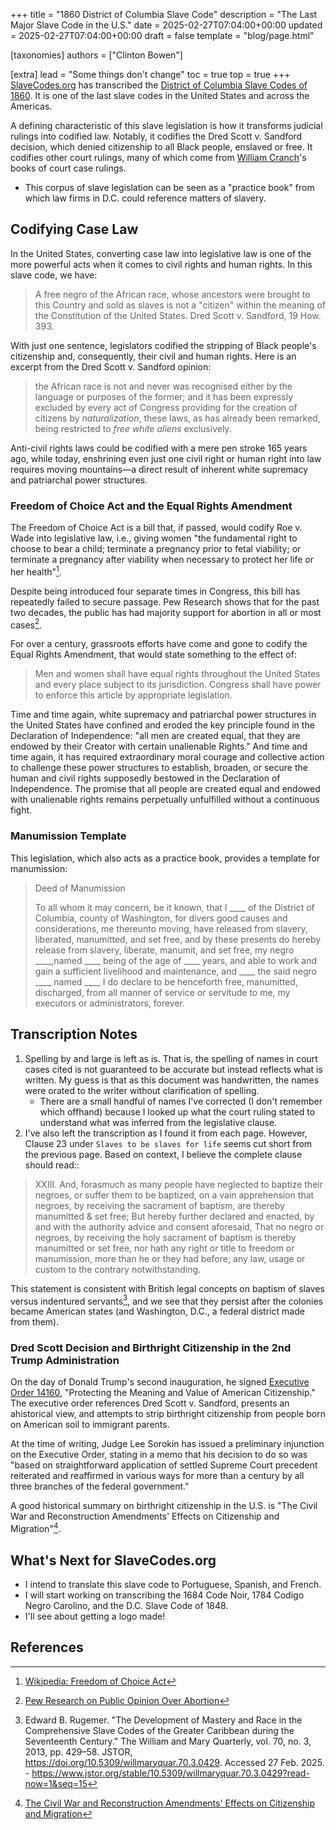 +++
title = "1860 District of Columbia Slave Code"
description = "The Last Major Slave Code in the U.S."
date = 2025-02-27T07:04:00+00:00
updated = 2025-02-27T07:04:00+00:00
draft = false
template = "blog/page.html"

[taxonomies]
authors = ["Clinton Bowen"]

[extra]
lead = "Some things don't change"
toc = true
top = true
+++
[SlaveCodes.org](http://SlaveCodes.org) has transcribed the [District of Columbia Slave Codes of 1860](/codes/1860-district-columbia-slave-codes/slave-code/). It is one of the last slave codes in the United States and across the Americas.

A defining characteristic of this slave legislation is how it transforms judicial rulings into codified law. Notably, it codifies the Dred Scott v. Sandford decision, which denied citizenship to all Black people, enslaved or free. It codifies other court rulings, many of which come from [William Cranch](https://en.wikipedia.org/wiki/William_Cranch)'s books of court case rulings.

- This corpus of slave legislation can be seen as a "practice book" from which law firms in D.C. could reference matters of slavery.

## Codifying Case Law

In the United States, converting case law into legislative law is one of the more powerful acts when it comes to civil rights and human rights. In this slave code, we have:

>A free negro of the African race, whose ancestors were brought to this Country and sold as slaves is not a "citizen" within the meaning of the Constitution of the United States. Dred Scott v. Sandford, 19 How. 393.

With just one sentence, legislators codified the stripping of Black people's citizenship and, consequently, their civil and human rights. Here is an excerpt from the Dred Scott v. Sandford opinion:

> the African race is not and never was recognised either by the language or purposes of the former; and it has been expressly excluded by every act of Congress providing for the creation of citizens by *naturalization*, these laws, as has already been remarked, being restricted to *free white aliens* exclusively.

Anti-civil rights laws could be codified with a mere pen stroke 165 years ago, while today, enshrining even just one civil right or human right into law requires moving mountains—a direct result of inherent white supremacy and patriarchal power structures.

### Freedom of Choice Act and the Equal Rights Amendment

The Freedom of Choice Act is a bill that, if passed, would codify Roe v. Wade into legislative law, i.e., giving women "the fundamental right to choose to bear a child; terminate a pregnancy prior to fetal viability; or terminate a pregnancy after viability when necessary to protect her life or her health"[^foca].

Despite being introduced four separate times in Congress, this bill has repeatedly failed to secure passage. Pew Research shows that for the past two decades, the public has had majority support for abortion in all or most cases[^pew-abortion].

For over a century, grassroots efforts have come and gone to codify the Equal Rights Amendment, that would state something to the effect of:

> Men and women shall have equal rights throughout the United States and every place subject to its jurisdiction. Congress shall have power to enforce this article by appropriate legislation.

Time and time again, white supremacy and patriarchal power structures in the United States have confined and eroded the key principle found in the Declaration of Independence: "all men are created equal, that they are endowed by their Creator with certain unalienable Rights." And time and time again, it has required extraordinary moral courage and collective action to challenge these power structures to establish, broaden, or secure the human and civil rights supposedly bestowed in the Declaration of Independence. The promise that all people are created equal and endowed with unalienable rights remains perpetually unfulfilled without a continuous fight.

### Manumission Template

This legislation, which also acts as a practice book, provides a template for manumission:

> Deed of Manumission
>
> To all whom it may concern, be it known, that I ____ of the District of Columbia, county of Washington, for divers good causes and considerations, me thereunto moving, have released from slavery, liberated, manumitted, and set free, and by these presents do hereby release from slavery, liberate, manumit, and set free, my negro ____,named ____ being of the age of ____ years, and able to work and gain a sufficient livelihood and maintenance, and ____ the said negro ____ named ____ I do declare to be henceforth free, manumitted, discharged, from all manner of service or servitude to me, my executors or administrators, forever.

## Transcription Notes

1. Spelling by and large is left as is. That is, the spelling of names in court cases cited is not guaranteed to be accurate but instead reflects what is written. My guess is that as this document was handwritten, the names were orated to the writer without clarification of spelling.
    - There are a small handful of names I've corrected (I don't remember which offhand) because I looked up what the court ruling stated to understand what was inferred from the legislative clause.
2. I've also left the transcription as I found it from each page. However, Clause 23 under `Slaves to be slaves for life` seems cut short from the previous page. Based on context, I believe the complete clause should read::

> XXIII. And, forasmuch as many people have neglected to baptize their negroes, or suffer them to be baptized, on a vain apprehension that negroes, by receiving the sacrament of baptism, are thereby manumitted & set free; But hereby further declared and enacted, by and with the authority advice and consent aforesaid, That no negro or negroes, by receiving the holy sacrament of baptism is thereby manumitted or set free, nor hath any right or title to freedom or manumission, more than he or they had before; any law, usage or custom to the contrary notwithstanding.

This statement is consistent with British legal concepts on baptism of slaves versus indentured servants[^rugemer], and we see that they persist after the colonies became American states (and Washington, D.C., a federal district made from them).

### Dred Scott Decision and Birthright Citizenship in the 2nd Trump Administration

On the day of Donald Trump's second inauguration, he signed [Executive Order 14160](https://en.wikipedia.org/wiki/Executive_Order_14160), "Protecting the Meaning and Value of American Citizenship." The executive order references Dred Scott v. Sandford, presents an ahistorical view, and attempts to strip birthright citizenship from people born on American soil to immigrant parents.

At the time of writing, Judge Lee Sorokin has issued a preliminary injunction on the Executive Order, stating in a memo that his decision to do so was "based on straightforward application of settled Supreme Court precedent reiterated and reaffirmed in various ways for more than a century by all three branches of the federal government."

A good historical summary on birthright citizenship in the U.S. is "The Civil War and Reconstruction Amendments' Effects on Citizenship and Migration"[^law].

## What's Next for SlaveCodes.org

- I intend to translate this slave code to Portuguese, Spanish, and French.
- I will start working on transcribing the 1684 Code Noir, 1784 Codigo Negro Carolino, and the D.C. Slave Code of 1848.
- I'll see about getting a logo made!

## References

[^foca]: [Wikipedia: Freedom of Choice Act](https://en.wikipedia.org/wiki/Freedom_of_Choice_Act#cite_ref-1)

[^pew-abortion]: [Pew Research on Public Opinion Over Abortion](https://www.pewresearch.org/religion/fact-sheet/public-opinion-on-abortion/)

[^rugemer]: Edward B. Rugemer. "The Development of Mastery and Race in the Comprehensive Slave Codes of the Greater Caribbean during the Seventeenth Century." The William and Mary Quarterly, vol. 70, no. 3, 2013, pp. 429–58. JSTOR, https://doi.org/10.5309/willmaryquar.70.3.0429. Accessed 27 Feb. 2025. - https://www.jstor.org/stable/10.5309/willmaryquar.70.3.0429?read-now=1&seq=15

[^law]: [The Civil War and Reconstruction Amendments' Effects on Citizenship and Migration](https://repository.law.wisc.edu/s/uwlaw/media/323610)